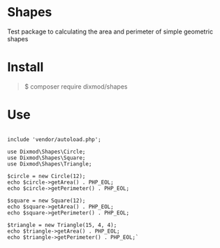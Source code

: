 # Shapes
Test package to calculating the area and perimeter of simple geometric shapes

# Install
>$ composer require dixmod/shapes

# Use

```<?php

include 'vendor/autoload.php';

use Dixmod\Shapes\Circle;
use Dixmod\Shapes\Square;
use Dixmod\Shapes\Triangle;

$circle = new Circle(12);
echo $circle->getArea() . PHP_EOL;
echo $circle->getPerimeter() . PHP_EOL;

$square = new Square(12);
echo $square->getArea() . PHP_EOL;
echo $square->getPerimeter() . PHP_EOL;

$triangle = new Triangle(15, 4, 4);
echo $triangle->getArea() . PHP_EOL;
echo $triangle->getPerimeter() . PHP_EOL;`